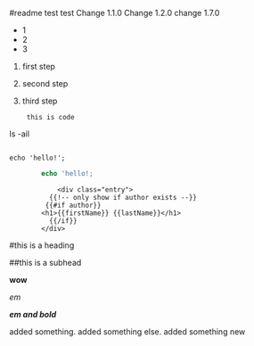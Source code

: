 
#readme
test test
Change 1.1.0
Change 1.2.0
change 1.7.0

* 1 
* 2
* 3

1. first step
2. second step
3. third step

        this is code


ls -ail

```

echo 'hello!';

```

```php
        echo 'hello!;
```

                <div class="entry">
              {{!-- only show if author exists --}}
             {{#if author}}
            <h1>{{firstName}} {{lastName}}</h1>
              {{/if}}
            </div>




#this is a heading

##this is a subhead

**wow**

*em*

***em and bold***


added something.
added something else.
added something new

